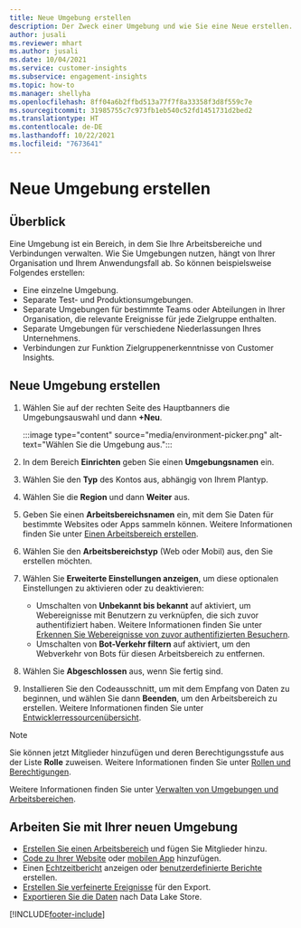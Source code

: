 ```yaml
---
title: Neue Umgebung erstellen
description: Der Zweck einer Umgebung und wie Sie eine Neue erstellen.
author: jusali
ms.reviewer: mhart
ms.author: jusali
ms.date: 10/04/2021
ms.service: customer-insights
ms.subservice: engagement-insights
ms.topic: how-to
ms.manager: shellyha
ms.openlocfilehash: 8ff04a6b2ffbd513a77f7f8a33358f3d8f559c7e
ms.sourcegitcommit: 31985755c7c973fb1eb540c52fd1451731d2bed2
ms.translationtype: HT
ms.contentlocale: de-DE
ms.lasthandoff: 10/22/2021
ms.locfileid: "7673641"
---
```

# <a name="create-a-new-environment"></a>Neue Umgebung erstellen 

## <a name="overview"></a>Überblick

Eine Umgebung ist ein Bereich, in dem Sie Ihre Arbeitsbereiche und Verbindungen verwalten. Wie Sie Umgebungen nutzen, hängt von Ihrer Organisation und Ihrem Anwendungsfall ab. So können beispielsweise Folgendes erstellen:

- Eine einzelne Umgebung.
- Separate Test- und Produktionsumgebungen.
- Separate Umgebungen für bestimmte Teams oder Abteilungen in Ihrer Organisation, die relevante Ereignisse für jede Zielgruppe enthalten.
- Separate Umgebungen für verschiedene Niederlassungen Ihres Unternehmens.
- Verbindungen zur Funktion Zielgruppenerkenntnisse von Customer Insights.

## <a name="create-a-new-environment"></a>Neue Umgebung erstellen

1. Wählen Sie auf der rechten Seite des Hauptbanners die Umgebungsauswahl und dann **+Neu**.

   :::image type="content" source="media/environment-picker.png" alt-text="Wählen Sie die Umgebung aus.":::

1. In dem Bereich **Einrichten** geben Sie einen **Umgebungsnamen** ein.

1. Wählen Sie den **Typ** des Kontos aus, abhängig von Ihrem Plantyp.

1. Wählen Sie die **Region** und dann **Weiter** aus. 

1. Geben Sie einen **Arbeitsbereichsnamen** ein, mit dem Sie Daten für bestimmte Websites oder Apps sammeln können. Weitere Informationen finden Sie unter [Einen Arbeitsbereich erstellen](create-workspace.md).

1. Wählen Sie den **Arbeitsbereichstyp** (Web oder Mobil) aus, den Sie erstellen möchten. 

1. Wählen Sie **Erweiterte Einstellungen anzeigen**, um diese optionalen Einstellungen zu aktivieren oder zu deaktivieren:

   - Umschalten von **Unbekannt bis bekannt** auf aktiviert, um Webereignisse mit Benutzern zu verknüpfen, die sich zuvor authentifiziert haben. Weitere Informationen finden Sie unter [Erkennen Sie Webereignisse von zuvor authentifizierten Besuchern](unknown-to-known.md).
   - Umschalten von **Bot-Verkehr filtern** auf aktiviert, um den Webverkehr von Bots für diesen Arbeitsbereich zu entfernen. 

1. Wählen Sie **Abgeschlossen** aus, wenn Sie fertig sind. 

1. Installieren Sie den Codeausschnitt, um mit dem Empfang von Daten zu beginnen, und wählen Sie dann **Beenden**, um den Arbeitsbereich zu erstellen. Weitere Informationen finden Sie unter [Entwicklerressourcenübersicht](developer-resources.md).

> [!NOTE]
> Sie können jetzt Mitglieder hinzufügen und deren Berechtigungsstufe aus der Liste **Rolle** zuweisen. Weitere Informationen finden Sie unter [Rollen und Berechtigungen](user-roles.md). 

Weitere Informationen finden Sie unter [Verwalten von Umgebungen und Arbeitsbereichen](manage-environments-workspaces.md).

## <a name="work-with-your-new-environment"></a>Arbeiten Sie mit Ihrer neuen Umgebung

- [Erstellen Sie einen Arbeitsbereich](../engagement-insights/create-workspace.md) und fügen Sie Mitglieder hinzu.
- [Code zu Ihrer Website](../engagement-insights/instrument-website.md) oder [mobilen App](../engagement-insights/developer-resources.md#capture-events-from-mobile-apps) hinzufügen.
- Einen [Echtzeitbericht](../engagement-insights/view-reports.md) anzeigen oder [benutzerdefinierte Berichte](../engagement-insights/custom-reports.md) erstellen.
- [Erstellen Sie verfeinerte Ereignisse](../engagement-insights/refined-events.md) für den Export.
- [Exportieren Sie die Daten](../engagement-insights/export-events.md) nach Data Lake Store.

[!INCLUDE[footer-include](../includes/footer-banner.md)]

